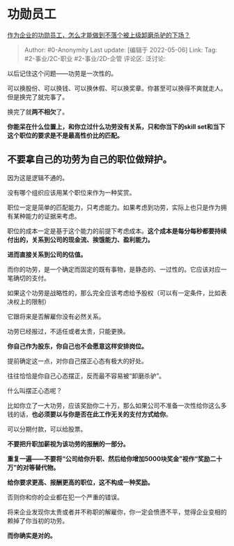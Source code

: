 # 功勋员工
[作为企业的功勋员工，怎么才能做到不落个被上级卸磨杀驴的下场？](https://www.zhihu.com/question/529536594/answer/2472827083)

> Author: #0-Anonymity
> Last update: [编辑于 2022-05-06]
> Link:
> Tag: #2-事业/2C-职业 #2-事业/2D-企管
> 评论区:
> 泛讨论:

以后记住这个问题——功劳是一次性的。

可以换股份、可以换钱、可以换休假、可以换奖章。你甚至可以换得不爽就走人。但是换完了就完事了。

换完了就**两不相欠**了。

**你能呆在什么位置上，和你立过什么功劳没有关系，只和你当下的skill set和当下这个职位的要求是不是最高性价比的匹配。**

## 不要拿自己的功劳为自己的职位做辩护。

因为这是逻辑不通的。

没有哪个组织应该用某个职位来作为一种奖赏。

职位一定是简单的匹配能力，只考虑能力。如果考虑到功劳，实际上也只是作为拥有某种能力的证据来考虑。

职位的成本一定是基于这个能力的前提下考虑成本。**这个成本是每分每秒都要持续付出的，关系到公司的现金流、挨饿能力、盈利能力。**

**进而直接关系到公司的估值。**

而你的功劳，是一个确定而固定的既有事物，是静态的、一过性的。它应该对应一笔确切的支付。

如果这个功劳是战略性的，那么完全应该考虑给予股权（可以有一定条件，比如表决权上的限制）

它跟将来是否解雇你没有必然关系。

功劳已经报过，不适任或者太贵，只能更换。

**你自己作为股东，你自己也不会愿意这样安排岗位。**

提前确定这一点，对你自己摆正心态有极大的好处。

往往恰恰是你自己心态摆正，反而最不容易被“卸磨杀驴”。

什么叫摆正心态呢？

比如你立了一大功劳，应该奖励你二十万，那么如果公司不准备一次性给你这么多钱的话，**也必须要以与你是否在此工作无关的支付方式给你**。

可以分期付款，可以给股票。

**不要把升职加薪视为该功劳的报酬的一部分。**

**重复一遍——不要将“公司给你升职、然后给你增加5000块奖金”视作“奖励二十万”的对等替代物。**

**给你要求更高、报酬更高的职位，这不构成一种奖励。**

否则你和你的企业都在犯一个严重的错误。

将来企业发现你太贵或者并不称职的解雇你，你一定会愤懑不平，觉得企业变相的赖掉了你当初的功劳。

**而你确实是对的。**
